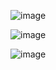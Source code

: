 ![image](https://github.com/user-attachments/assets/ec40bf60-789f-4e30-9e65-1f5578a11ced)


![image](https://github.com/user-attachments/assets/39602b8a-4e16-4655-a998-2531ecbf0b3d)


![image](https://github.com/user-attachments/assets/15d9f3e6-1e8b-42e9-b438-7b9fe4828edc)
